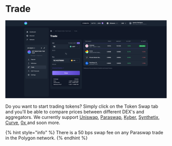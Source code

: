 # Trade

![](../../.gitbook/assets/trade.png)

Do you want to start trading tokens? Simply click on the Token Swap tab and you'll be able to compare prices between different DEX's and aggregators. We currently support [Uniswap](https://uniswap.org), [Paraswap](https://paraswap.io/#/?network=ethereum), [Kyber](https://kyber.network), [Synthetix](https://synthetix.io/), [Curve](https://curve.fi/), [0x ](https://0x.org/)and soon more.



{% hint style="info" %}
There is a 50 bps swap fee on any Paraswap trade in the Polygon network.
{% endhint %}
